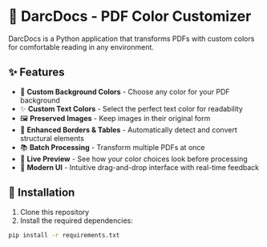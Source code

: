 # 🎨 DarcDocs - PDF Color Customizer

DarcDocs is a Python application that transforms PDFs with custom colors for comfortable reading in any environment.

## ✨ Features

- 🎨 **Custom Background Colors** - Choose any color for your PDF background
- ✨ **Custom Text Colors** - Select the perfect text color for readability
- 🖼️ **Preserved Images** - Keep images in their original form
- 📏 **Enhanced Borders & Tables** - Automatically detect and convert structural elements
- 📚 **Batch Processing** - Transform multiple PDFs at once
- 🔄 **Live Preview** - See how your color choices look before processing
- 🌈 **Modern UI** - Intuitive drag-and-drop interface with real-time feedback

## 🚀 Installation

1. Clone this repository
2. Install the required dependencies:

```bash
pip install -r requirements.txt